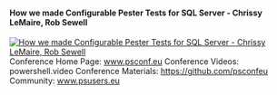 ﻿#### How we made Configurable Pester Tests for SQL Server - Chrissy LeMaire, Rob Sewell

[![How we made Configurable Pester Tests for SQL Server - Chrissy LeMaire, Rob Sewell](https://i4.ytimg.com/vi/3XahgUEp12I/hqdefault.jpg "How we made Configurable Pester Tests for SQL Server - Chrissy LeMaire, Rob Sewell")](https://www.youtube.com/watch?v=3XahgUEp12I)
Conference Home Page: www.psconf.eu
Conference Videos: powershell.video
Conference Materials: https://github.com/psconfeu
Community: www.psusers.eu


